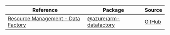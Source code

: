 | Reference | Package | Source |
|---|---|---|
|[Resource Management - Data Factory](arm-datafactory-readme.md)|[@azure/arm-datafactory](https://www.npmjs.com/package/@azure/arm-datafactory)|[GitHub](https://github.com/Azure/azure-sdk-for-js/blob/main/sdk/datafactory/arm-datafactory)|
